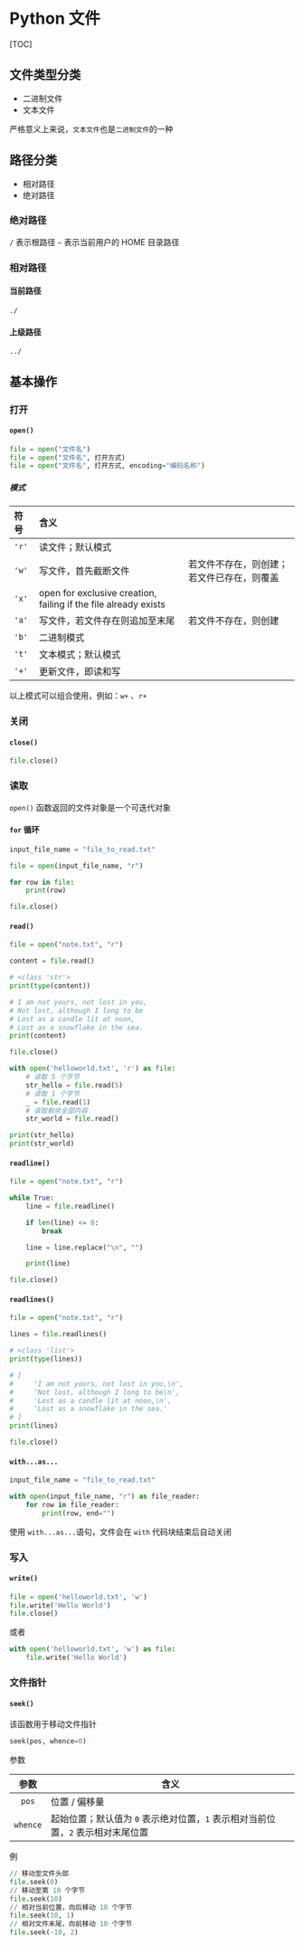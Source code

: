 # Python 文件

[TOC]

## 文件类型分类

* 二进制文件
* 文本文件

严格意义上来说，`文本文件`也是`二进制文件`的一种


## 路径分类

* 相对路径
* 绝对路径

### 绝对路径

`/` 表示根路径
`~` 表示当前用户的 HOME 目录路径

### 相对路径

#### 当前路径

```
./
```

#### 上级路径

```
../
```

## 基本操作

### 打开

####  `open()`

```Python
file = open("文件名")
file = open("文件名", 打开方式)
file = open("文件名", 打开方式, encoding="编码名称")
```

##### 模式

| 符号  | 含义                                                         |                                            |
| :---- | :----------------------------------------------------------- | ------------------------------------------ |
| `'r'` | 读文件；默认模式                                             |                                            |
| `'w'` | 写文件，首先截断文件                                         | 若文件不存在，则创建；若文件已存在，则覆盖 |
| `'x'` | open for exclusive creation, failing if the file already exists |                                            |
| `'a'` | 写文件，若文件存在则追加至末尾                               | 若文件不存在，则创建                       |
| `'b'` | 二进制模式                                                   |                                            |
| `'t'` | 文本模式；默认模式                                           |                                            |
| `'+'` | 更新文件，即读和写                                           |                                            |

以上模式可以组合使用，例如：`w+` 、`r+`

### 关闭 

####  `close()`

```Python
file.close()
```

### 读取

`open()` 函数返回的文件对象是一个可迭代对象

#### `for` 循环

```Python
input_file_name = "file_to_read.txt"

file = open(input_file_name, "r")

for row in file:
    print(row)

file.close()
```

#### `read()`

```Python
file = open("note.txt", "r")

content = file.read()

# <class 'str'>
print(type(content))

# I am not yours, not lost in you,
# Not lost, although I long to be
# Lost as a candle lit at noon,
# Lost as a snowflake in the sea.
print(content)

file.close()
```

```Python
with open('helloworld.txt', 'r') as file:
    # 读取 5 个字节
    str_hello = file.read(5)
    # 读取 1 个字节
    _ = file.read(1)
    # 读取剩余全部内容
    str_world = file.read()

print(str_hello)
print(str_world)
```

#### `readline()`

```Python
file = open("note.txt", "r")

while True:
    line = file.readline()

    if len(line) <= 0:
        break

    line = line.replace("\n", "")

    print(line)

file.close()
```

#### `readlines()`

```Python
file = open("note.txt", "r")

lines = file.readlines()

# <class 'list'>
print(type(lines))

# [
#     'I am not yours, not lost in you,\n',
#     'Not lost, although I long to be\n',
#     'Lost as a candle lit at noon,\n',
#     'Lost as a snowflake in the sea.'
# ]
print(lines)

file.close()
```

#### `with...as...`

```Python
input_file_name = "file_to_read.txt"

with open(input_file_name, "r") as file_reader:
    for row in file_reader:
        print(row, end="")
```

使用 `with...as...`语句，文件会在 `with` 代码块结束后自动关闭

### 写入

#### `write()`

```python
file = open('helloworld.txt', 'w')
file.write('Hello World')
file.close()
```

或者

```python
with open('helloworld.txt', 'w') as file:
    file.write('Hello World')
```

### 文件指针

#### `seek()`

该函数用于移动文件指针

```python
seek(pos, whence=0)
```

参数

|   参数   | 含义                                                         |
| :------: | ------------------------------------------------------------ |
|  `pos`   | 位置 / 偏移量                                                |
| `whence` | 起始位置；默认值为 `0` 表示绝对位置，`1` 表示相对当前位置，`2`  表示相对末尾位置 |

例

```python
// 移动至文件头部
file.seek(0)
// 移动至第 10 个字节
file.seek(10)
// 相对当前位置，向后移动 10 个字节
file.seek(10, 1)
// 相对文件末尾，向前移动 10 个字节
file.seek(-10, 2)
```


